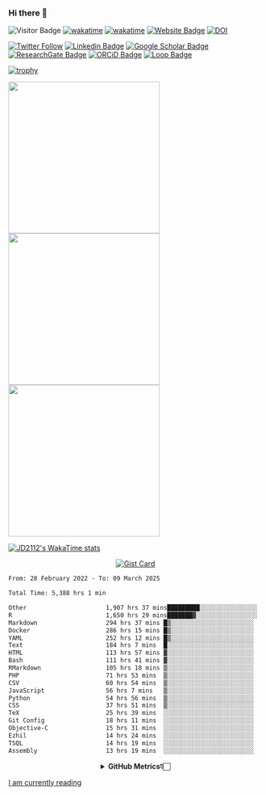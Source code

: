 ### Hi there 👋
![Visitor Badge](https://visitor-badge.laobi.icu/badge?page_id=JD2112.JD2112)
[![wakatime](https://github.com/JD2112/JD2112/actions/workflows/waka-readme.yml/badge.svg)](https://github.com/JD2112/JD2112/actions/workflows/waka-readme.yml)
[![wakatime](https://wakatime.com/badge/user/fe95275f-909a-4147-a45d-624981173898.svg)](https://wakatime.com/@fe95275f-909a-4147-a45d-624981173898)
[![Website Badge](https://img.shields.io/badge/website-informational?style=flat-square)](http://jyotirmoydas.netlify.app)
[![DOI](https://zenodo.org/badge/668165851.svg)](https://zenodo.org/doi/10.5281/zenodo.11104069)

[![Twitter Follow](https://img.shields.io/twitter/follow/jyotirmoy21?style=social)](https://twitter.com/jyotirmoy21)
[![Linkedin Badge](https://img.shields.io/badge/-jyotirmoy-blue?style=plastic&logo=Linkedin&logoColor=white&link=https://www.linkedin.com/in/dasjyotirmoy/)](https://www.linkedin.com/in/dasjyotirmoy/)
[![Google Scholar Badge](https://img.shields.io/badge/-jyotirmoy-blue?style=plastic&logo=GoogleScholar&logoColor=white&link=https://scholar.google.se/citations?user=IMBYOv8AAAAJ&hl=en)](https://scholar.google.se/citations?user=IMBYOv8AAAAJ&hl=en)
[![ResearchGate Badge](https://img.shields.io/badge/-jyotirmoy-cyan?style=plastic&logo=ResearchGate&logoColor=white&link=https://www.researchgate.net/profile/Jyotirmoy-Das-3)](https://www.researchgate.net/profile/Jyotirmoy-Das-3)
[![ORCiD Badge](https://img.shields.io/badge/-jyotirmoy-green?style=plastic&logo=orcid&logoColor=white&link=https://orcid.org/0000-0002-5649-4658)](https://orcid.org/0000-0002-5649-4658)
[![Loop Badge](https://img.shields.io/badge/-jyotirmoy-orange?style=plastic&logo=Loop&logoColor=white&link=https://loop.frontiersin.org/people/1519976/overview)](https://loop.frontiersin.org/people/1519976/overview)

[![trophy](https://github-profile-trophy.vercel.app/?username=JD2112)](https://github.com/ryo-ma/github-profile-trophy)

<a href="https://github.com/JD2112/github-readme-stats">
  <img height=300 align="center" src="https://github-readme-stats.vercel.app/api?username=JD2112&show=reviews,discussions_started,discussions_answered,prs_merged,prs_merged_percentage,&show_icons=true&theme=radical" />
</a>
<a href="https://github.com/JD2112/convoychat">
  <img height=300 align="center" src="https://github-readme-stats.vercel.app/api/top-langs/?username=JD2112&layout=pie&hide_progress=true&langs_count=10&card_width=320" />
</a>
<a href="https://github.com/JD2112/convoychat">
  <img height=300 align="center" src="https://github-readme-streak-stats.herokuapp.com/?user=JD2112&theme=vue-dark&hide_border=true" />
</a>

[![JD2112's WakaTime stats](https://github-readme-stats.vercel.app/api/wakatime?username=JD21&layout=compact&hide_progress=true&langs_count=20)](https://github.com/JD2112/github-readme-stats)

<div style="text-align:center;">
    
[![Gist Card](https://github-readme-stats.vercel.app/api/gist?id=39db8abd2ac2a0d394ca357210a3f0a5&show_owner=true)](https://gist.github.com/JD2112/39db8abd2ac2a0d394ca357210a3f0a5.js)

</div>

<!--
**JD2112/JD2112** is a ✨ _special_ ✨ repository because its `README.md` (this file) appears on your GitHub profile.

Here are some ideas to get you started:

- 🔭 I’m currently working on ...
- 🌱 I’m currently learning ...
- 👯 I’m looking to collaborate on ...
- 🤔 I’m looking for help with ...
- 💬 Ask me about ...
- 📫 How to reach me: ...
- 😄 Pronouns: ...
- ⚡ Fun fact: ...
![JD2112's Top Languages](https://github-readme-stats.vercel.app/api/top-langs/?username=JD2112&theme=vue-dark&show_icons=true&hide_border=true&layout=compact)
-->
<!--![JD2112's Stats](https://github-readme-stats.vercel.app/api?username=JD2112&theme=vue-dark&show_icons=true&hide_border=true&count_private=true)-->






<!--START_SECTION:waka-->

```txt
From: 28 February 2022 - To: 09 March 2025

Total Time: 5,388 hrs 1 min

Other                      1,907 hrs 37 mins█████████░░░░░░░░░░░░░░░░   35.40 %
R                          1,650 hrs 29 mins███████▓░░░░░░░░░░░░░░░░░   30.63 %
Markdown                   294 hrs 37 mins █▒░░░░░░░░░░░░░░░░░░░░░░░   05.47 %
Docker                     286 hrs 15 mins █▒░░░░░░░░░░░░░░░░░░░░░░░   05.31 %
YAML                       252 hrs 12 mins █▒░░░░░░░░░░░░░░░░░░░░░░░   04.68 %
Text                       184 hrs 7 mins  █░░░░░░░░░░░░░░░░░░░░░░░░   03.42 %
HTML                       113 hrs 57 mins ▓░░░░░░░░░░░░░░░░░░░░░░░░   02.11 %
Bash                       111 hrs 41 mins ▓░░░░░░░░░░░░░░░░░░░░░░░░   02.07 %
RMarkdown                  105 hrs 18 mins ▒░░░░░░░░░░░░░░░░░░░░░░░░   01.95 %
PHP                        71 hrs 53 mins  ▒░░░░░░░░░░░░░░░░░░░░░░░░   01.33 %
CSV                        60 hrs 54 mins  ▒░░░░░░░░░░░░░░░░░░░░░░░░   01.13 %
JavaScript                 56 hrs 7 mins   ▒░░░░░░░░░░░░░░░░░░░░░░░░   01.04 %
Python                     54 hrs 56 mins  ▒░░░░░░░░░░░░░░░░░░░░░░░░   01.02 %
CSS                        37 hrs 51 mins  ▒░░░░░░░░░░░░░░░░░░░░░░░░   00.70 %
TeX                        25 hrs 39 mins  ░░░░░░░░░░░░░░░░░░░░░░░░░   00.48 %
Git Config                 18 hrs 11 mins  ░░░░░░░░░░░░░░░░░░░░░░░░░   00.34 %
Objective-C                15 hrs 31 mins  ░░░░░░░░░░░░░░░░░░░░░░░░░   00.29 %
Ezhil                      14 hrs 24 mins  ░░░░░░░░░░░░░░░░░░░░░░░░░   00.27 %
TSQL                       14 hrs 19 mins  ░░░░░░░░░░░░░░░░░░░░░░░░░   00.27 %
Assembly                   13 hrs 19 mins  ░░░░░░░░░░░░░░░░░░░░░░░░░   00.25 %
```

<!--END_SECTION:waka-->

<div align="center">
    <details>
        <summary><b>GitHub Metrics👇🏻</b></summary>
    <br>
        
[Get Details](https://metrics.lecoq.io/insights/JD2112)
    </details>
</div>

<a target="_blank" href="https://www.goodreads.com/user/show/21242415-jyotirmoy-das">I am currently reading</a>


